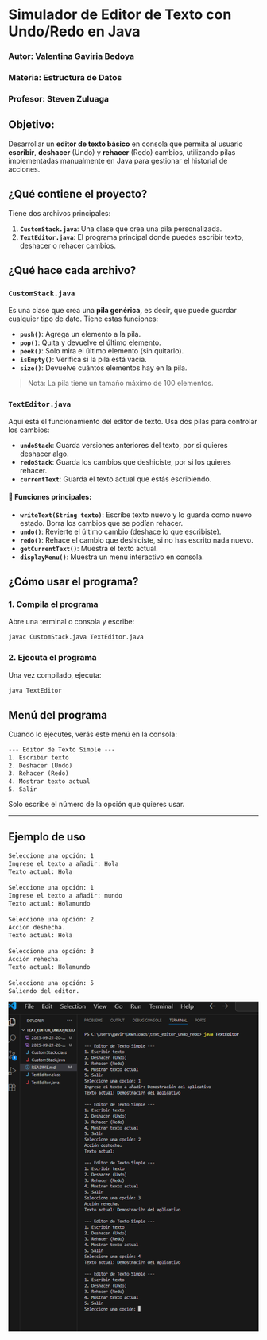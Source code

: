 #  Simulador de Editor de Texto con Undo/Redo en Java
### Autor: Valentina Gaviria Bedoya
### Materia: Estructura de Datos 
### Profesor: Steven Zuluaga

## Objetivo:

Desarrollar  un **editor de texto básico** en consola que permita al usuario **escribir**, **deshacer** (Undo) y **rehacer** (Redo) cambios,  utilizando pilas implementadas manualmente en Java para gestionar el historial de acciones.

##  ¿Qué contiene el proyecto?

Tiene dos archivos principales:

1. **`CustomStack.java`**: Una clase que crea una pila personalizada.
2. **`TextEditor.java`**: El programa principal donde puedes escribir texto, deshacer o rehacer cambios.

## ¿Qué hace cada archivo?

###  `CustomStack.java`

Es una clase que crea una **pila genérica**, es decir, que puede guardar cualquier tipo de dato. Tiene estas funciones:

* **`push()`**: Agrega un elemento a la pila.
* **`pop()`**: Quita y devuelve el último elemento.
* **`peek()`**: Solo mira el último elemento (sin quitarlo).
* **`isEmpty()`**: Verifica si la pila está vacía.
* **`size()`**: Devuelve cuántos elementos hay en la pila.

> Nota: La pila tiene un tamaño máximo de 100 elementos.

###  `TextEditor.java`

Aquí está el funcionamiento del editor de texto. Usa dos pilas para controlar los cambios:

* **`undoStack`**: Guarda versiones anteriores del texto, por si quieres deshacer algo.
* **`redoStack`**: Guarda los cambios que deshiciste, por si los quieres rehacer.
* **`currentText`**: Guarda el texto actual que estás escribiendo.

#### 🔹 Funciones principales:

* **`writeText(String texto)`**: Escribe texto nuevo y lo guarda como nuevo estado. Borra los cambios que se podían rehacer.
* **`undo()`**: Revierte el último cambio (deshace lo que escribiste).
* **`redo()`**: Rehace el cambio que deshiciste, si no has escrito nada nuevo.
* **`getCurrentText()`**: Muestra el texto actual.
* **`displayMenu()`**: Muestra un menú interactivo en consola.



## ¿Cómo usar el programa?

### 1. Compila el programa

Abre una terminal o consola y escribe:

```bash
javac CustomStack.java TextEditor.java
```
### 2. Ejecuta el programa

Una vez compilado, ejecuta:

```bash
java TextEditor
```
##  Menú del programa

Cuando lo ejecutes, verás este menú en la consola:

```
--- Editor de Texto Simple ---
1. Escribir texto
2. Deshacer (Undo)
3. Rehacer (Redo)
4. Mostrar texto actual
5. Salir
```

Solo escribe el número de la opción que quieres usar.

---

##  Ejemplo de uso

```
Seleccione una opción: 1
Ingrese el texto a añadir: Hola
Texto actual: Hola

Seleccione una opción: 1
Ingrese el texto a añadir: mundo
Texto actual: Holamundo

Seleccione una opción: 2
Acción deshecha.
Texto actual: Hola

Seleccione una opción: 3
Acción rehecha.
Texto actual: Holamundo

Seleccione una opción: 5
Saliendo del editor.
```
![Imagen de el programa funcionando](2025-09-21-20-13-04.png)
